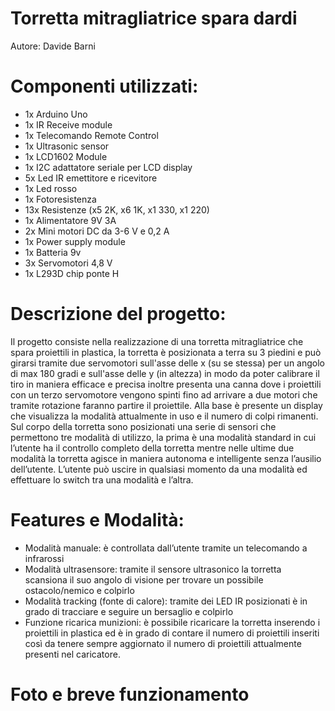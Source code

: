 # Torretta mitragliatrice spara dardi
Autore: Davide Barni
# Componenti utilizzati: 
* 1x Arduino Uno
* 1x IR Receive module
* 1x Telecomando Remote Control
* 1x Ultrasonic sensor
* 1x LCD1602 Module
* 1x I2C adattatore seriale per LCD display
* 5x Led IR emettitore e ricevitore
* 1x Led rosso
* 1x Fotoresistenza
* 13x Resistenze (x5 2K, x6 1K, x1 330, x1 220)
* 1x Alimentatore 9V 3A
* 2x Mini motori DC da 3-6 V e 0,2 A
* 1x Power supply module
* 1x Batteria 9v
* 3x Servomotori 4,8 V
* 1x L293D chip ponte H
# Descrizione del progetto:
Il progetto consiste nella realizzazione di una torretta mitragliatrice che spara proiettili in plastica, la torretta è posizionata a terra su 3 piedini e può girarsi tramite due servomotori sull'asse delle x (su se stessa) per un angolo di max 180 gradi e sull'asse delle y (in altezza) in modo da poter calibrare il tiro in maniera efficace e precisa inoltre presenta una canna dove i proiettili con un terzo servomotore vengono spinti fino ad arrivare a due motori che tramite rotazione faranno partire il proiettile.
Alla base è presente un display che visualizza la modalità attualmente in uso e il numero di colpi rimanenti.
Sul corpo della torretta sono posizionati una serie di sensori che permettono tre modalità di utilizzo, la prima è una modalità standard in cui l’utente ha il controllo completo della torretta mentre nelle ultime due modalità la torretta agisce in maniera autonoma e intelligente senza l’ausilio dell’utente.
L’utente può uscire in qualsiasi momento da una modalità ed effettuare lo switch tra una modalità e l’altra.
# Features e Modalità:
* Modalità manuale: è controllata dall’utente tramite un telecomando a infrarossi
* Modalità ultrasensore: tramite il sensore ultrasonico la torretta scansiona il suo angolo di visione per trovare un possibile ostacolo/nemico e colpirlo
* Modalità tracking (fonte di calore): tramite dei LED IR posizionati è in grado di tracciare e seguire un bersaglio e colpirlo
* Funzione ricarica munizioni: è possibile ricaricare la torretta inserendo i proiettili in plastica ed è in grado di contare il numero di proiettili inseriti così da tenere sempre aggiornato il numero di proiettili attualmente presenti nel caricatore.
# Foto e breve funzionamento


